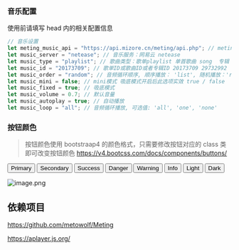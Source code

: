 ### 音乐配置

使用前请填写 head 内的相关配置信息

```javascript
// 音乐设置
let meting_music_api = "https://api.mizore.cn/meting/api.php"; // meting api
let music_server = "netease"; // 音乐服务：网易云 netease
let music_type = "playlist"; // 歌曲类型：歌单playlist 单首歌曲 song  专辑 album
let music_id = "20173709"; // 歌单ID或歌曲ID或者专辑ID 20173709 29732992
let music_order = "random"; // 音频循环顺序, 顺序播放： 'list', 随机播放：'random'
let music_mini = false; // mini模式 吸底模式开启后此选项实效 true / false
let music_fixed = true; // 吸底模式
let music_volume = 0.7; // 默认音量
let music_autoplay = true; // 自动播放
let music_loop = "all"; // 音频循环播放, 可选值: 'all', 'one', 'none'
```

### 按钮颜色

> 按钮颜色使用 bootstraap4 的颜色格式，只需要修改按钮对应的 class 类即可改变按钮颜色
> https://v4.bootcss.com/docs/components/buttons/

<button type="button" class="btn btn-primary">Primary</button>
<button type="button" class="btn btn-secondary">Secondary</button>
<button type="button" class="btn btn-success">Success</button>
<button type="button" class="btn btn-danger">Danger</button>
<button type="button" class="btn btn-warning">Warning</button>
<button type="button" class="btn btn-info">Info</button>
<button type="button" class="btn btn-light">Light</button>
<button type="button" class="btn btn-dark">Dark</button>

![image.png](https://s2.loli.net/2022/06/25/J7LnAZ9ScpwzH6X.png)

## 依赖项目

https://github.com/metowolf/Meting

https://aplayer.js.org/
